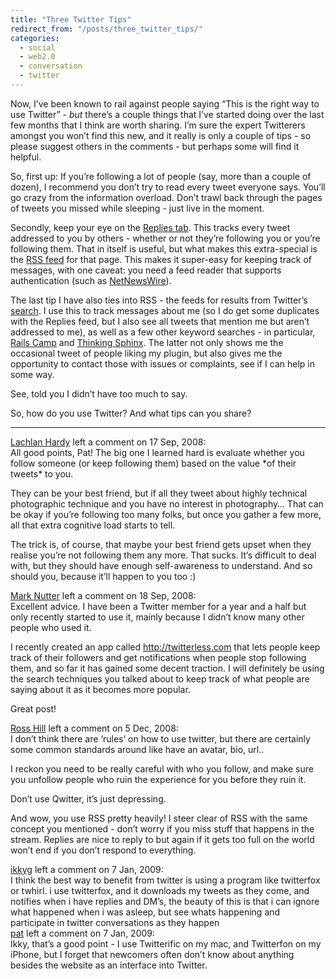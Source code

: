 ```yaml
---
title: "Three Twitter Tips"
redirect_from: "/posts/three_twitter_tips/"
categories:
  - social
  - web2.0
  - conversation
  - twitter
---
```

Now, I’ve been known to rail against people saying “This is the right
way to use Twitter” - *but* there’s a couple things that I’ve started
doing over the last few months that I think are worth sharing. I’m sure
the expert Twitterers amongst you won’t find this new, and it really is
only a couple of tips - so please suggest others in the comments - but
perhaps some will find it helpful.

So, first up: If you’re following a lot of people (say, more than a
couple of dozen), I recommend you don’t try to read every tweet everyone
says. You’ll go crazy from the information overload. Don’t trawl back
through the pages of tweets you missed while sleeping - just live in the
moment.

Secondly, keep your eye on the [Replies
tab](http://twitter.com/replies). This tracks every tweet addressed to
you by others - whether or not they’re following you or you’re following
them. That in itself is useful, but what makes this extra-special is the
[RSS feed](http://twitter.com/statuses/replies.atom) for that page. This
makes it super-easy for keeping track of messages, with one caveat: you
need a feed reader that supports authentication (such as
[NetNewsWire](http://www.newsgator.com/Individuals/NetNewsWire/Default.aspx)).

The last tip I have also ties into RSS - the feeds for results from
Twitter’s [search](http://search.twitter.com). I use this to track
messages about me (so I do get some duplicates with the Replies feed,
but I also see all tweets that mention me but aren’t addressed to me),
as well as a few other keyword searches - in particular, [Rails
Camp](http://search.twitter.com/search?q=rails+camp) and [Thinking
Sphinx](http://search.twitter.com/search?q=Thinking+Sphinx). The latter
not only shows me the occasional tweet of people liking my plugin, but
also gives me the opportunity to contact those with issues or
complaints, see if I can help in some way.

See, told you I didn’t have too much to say.

So, how do you use Twitter? And what tips can you share?

------------------------------------------------------------------------

<div class="comments">
<div class="comment-author">
<a href="http://lachstock.com.au">Lachlan Hardy</a> left a comment on 17
Sep, 2008:</div>

<div class="comment" markdown="1">
All good points, Pat! The big one I learned hard is evaluate whether you
follow someone (or keep following them) based on the value *of their
tweets* to you.

They can be your best friend, but if all they tweet about highly
technical photographic technique and you have no interest in
photography… That can be okay if you’re following too many folks, but
once you gather a few more, all that extra cognitive load starts to
tell.

The trick is, of course, that maybe your best friend gets upset when
they realise you’re not following them any more. That sucks. It’s
difficult to deal with, but they should have enough self-awareness to
understand. And so should you, because it’ll happen to you too :)

</div>
<div class="comment-author">
<a href="http://nuttersmark.com">Mark Nutter</a> left a comment on 18
Sep, 2008:</div>

<div class="comment" markdown="1">
Excellent advice. I have been a Twitter member for a year and a half but
only recently started to use it, mainly because I didn’t know many other
people who used it.

I recently created an app called http://twitterless.com that lets people
keep track of their followers and get notifications when people stop
following them, and so far it has gained some decent traction. I will
definitely be using the search techniques you talked about to keep track
of what people are saying about it as it becomes more popular.

Great post!

</div>
<div class="comment-author">
<a href="http://www.rosshill.com.au">Ross Hill</a> left a comment on 5
Dec, 2008:</div>

<div class="comment" markdown="1">
I don’t think there are ‘rules’ on how to use twitter, but there are
certainly some common standards around like have an avatar, bio, url..

I reckon you need to be really careful with who you follow, and make
sure you unfollow people who ruin the experience for you before they
ruin it.

Don’t use Qwitter, it’s just depressing.

And wow, you use RSS pretty heavily! I steer clear of RSS with the same
concept you mentioned - don’t worry if you miss stuff that happens in
the stream. Replies are nice to reply to but again if it gets too full
on the world won’t end if you don’t respond to everything.

</div>
<div class="comment-author">
<a href="http://ikkyg.buzznet.com">ikkyg</a> left a comment on 7 Jan,
2009:</div>

<div class="comment" markdown="1">
I think the best way to benefit from twitter is using a program like
twitterfox or twhirl. i use twitterfox, and it downloads my tweets as
they come, and notifies when i have replies and DM’s, the beauty of this
is that i can ignore what happened when i was asleep, but see whats
happening and participate in twitter conversations as they happen

</div>
<div class="comment-author">
<a href="http://freelancing-gods.com">pat</a> left a comment on 7 Jan,
2009:</div>

<div class="comment" markdown="1">
Ikky, that’s a good point - I use Twitterific on my mac, and Twitterfon
on my iPhone, but I forget that newcomers often don’t know about
anything besides the website as an interface into Twitter.

</div>
</div>

